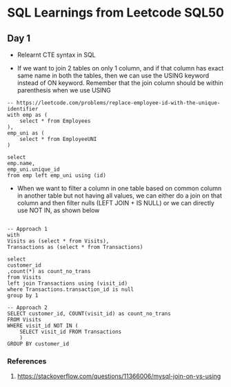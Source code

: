
# SQL Learnings from Leetcode SQL50

## Day 1
* Relearnt CTE syntax in SQL

* If we want to join 2 tables on only 1 column, and if that column has exact same name in both the tables, then we can use the USING keyword instead of ON keyword. Remember that the join column should be within parenthesis when we use USING

```
-- https://leetcode.com/problems/replace-employee-id-with-the-unique-identifier
with emp as (
    select * from Employees
),
emp_uni as (
    select * from EmployeeUNI
)

select 
emp.name,
emp_uni.unique_id
from emp left emp_uni using (id)

```

* When we want to filter a column in one table based on common column in another table but not having all values, we can either do a join on that column and then filter nulls (LEFT JOIN + IS NULL) or we can directly use NOT IN, as shown below 

```

-- Approach 1
with 
Visits as (select * from Visits),
Transactions as (select * from Transactions)

select 
customer_id
,count(*) as count_no_trans
from Visits 
left join Transactions using (visit_id)
where Transactions.transaction_id is null
group by 1

-- Approach 2
SELECT customer_id, COUNT(visit_id) as count_no_trans 
FROM Visits
WHERE visit_id NOT IN (
    SELECT visit_id FROM Transactions
    )
GROUP BY customer_id

```

### References
1. https://stackoverflow.com/questions/11366006/mysql-join-on-vs-using
